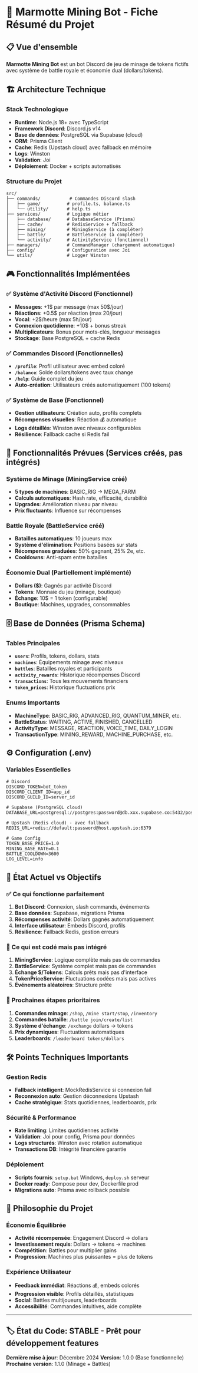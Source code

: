 # 🧪 Marmotte Mining Bot - Fiche Résumé du Projet

## 📋 Vue d'ensemble
**Marmotte Mining Bot** est un bot Discord de jeu de minage de tokens fictifs avec système de battle royale et économie dual (dollars/tokens).

## 🏗️ Architecture Technique

### **Stack Technologique**
- **Runtime**: Node.js 18+ avec TypeScript
- **Framework Discord**: Discord.js v14
- **Base de données**: PostgreSQL via Supabase (cloud)
- **ORM**: Prisma Client
- **Cache**: Redis (Upstash cloud) avec fallback en mémoire
- **Logs**: Winston
- **Validation**: Joi
- **Déploiement**: Docker + scripts automatisés

### **Structure du Projet**
```
src/
├── commands/           # Commandes Discord slash
│   ├── game/          # profile.ts, balance.ts
│   └── utility/       # help.ts
├── services/          # Logique métier
│   ├── database/      # DatabaseService (Prisma)
│   ├── cache/         # RedisService + fallback
│   ├── mining/        # MiningService (à compléter)
│   ├── battle/        # BattleService (à compléter)
│   └── activity/      # ActivityService (fonctionnel)
├── managers/          # CommandManager (chargement automatique)
├── config/            # Configuration avec Joi
└── utils/             # Logger Winston
```

## 🎮 Fonctionnalités Implémentées

### ✅ **Système d'Activité Discord (Fonctionnel)**
- **Messages**: +1$ par message (max 50$/jour)
- **Réactions**: +0.5$ par réaction (max 20/jour) 
- **Vocal**: +2$/heure (max 5h/jour)
- **Connexion quotidienne**: +10$ + bonus streak
- **Multiplicateurs**: Bonus pour mots-clés, longueur messages
- **Stockage**: Base PostgreSQL + cache Redis

### ✅ **Commandes Discord (Fonctionnelles)**
- **`/profile`**: Profil utilisateur avec embed coloré
- **`/balance`**: Solde dollars/tokens avec taux change
- **`/help`**: Guide complet du jeu
- **Auto-création**: Utilisateurs créés automatiquement (100 tokens)

### ✅ **Système de Base (Fonctionnel)**
- **Gestion utilisateurs**: Création auto, profils complets
- **Récompenses visuelles**: Réaction 💰 automatique
- **Logs détaillés**: Winston avec niveaux configurables
- **Résilience**: Fallback cache si Redis fail

## 🚧 Fonctionnalités Prévues (Services créés, pas intégrés)

### **Système de Minage** (MiningService créé)
- **5 types de machines**: BASIC_RIG → MEGA_FARM
- **Calculs automatiques**: Hash rate, efficacité, durabilité
- **Upgrades**: Amélioration niveau par niveau
- **Prix fluctuants**: Influence sur récompenses

### **Battle Royale** (BattleService créé) 
- **Batailles automatiques**: 10 joueurs max
- **Système d'élimination**: Positions basées sur stats
- **Récompenses graduées**: 50% gagnant, 25% 2e, etc.
- **Cooldowns**: Anti-spam entre batailles

### **Économie Dual** (Partiellement implémenté)
- **Dollars ($)**: Gagnés par activité Discord
- **Tokens**: Monnaie du jeu (minage, boutique)
- **Échange**: 10$ = 1 token (configurable)
- **Boutique**: Machines, upgrades, consommables

## 🗄️ Base de Données (Prisma Schema)

### **Tables Principales**
- **`users`**: Profils, tokens, dollars, stats
- **`machines`**: Équipements minage avec niveaux
- **`battles`**: Batailles royales et participants
- **`activity_rewards`**: Historique récompenses Discord
- **`transactions`**: Tous les mouvements financiers
- **`token_prices`**: Historique fluctuations prix

### **Enums Importants**
- **MachineType**: BASIC_RIG, ADVANCED_RIG, QUANTUM_MINER, etc.
- **BattleStatus**: WAITING, ACTIVE, FINISHED, CANCELLED
- **ActivityType**: MESSAGE, REACTION, VOICE_TIME, DAILY_LOGIN
- **TransactionType**: MINING_REWARD, MACHINE_PURCHASE, etc.

## ⚙️ Configuration (.env)

### **Variables Essentielles**
```env
# Discord
DISCORD_TOKEN=bot_token
DISCORD_CLIENT_ID=app_id  
DISCORD_GUILD_ID=server_id

# Supabase (PostgreSQL cloud)
DATABASE_URL=postgresql://postgres:password@db.xxx.supabase.co:5432/postgres

# Upstash (Redis cloud) - avec fallback
REDIS_URL=redis://default:password@host.upstash.io:6379

# Game Config
TOKEN_BASE_PRICE=1.0
MINING_BASE_RATE=0.1
BATTLE_COOLDOWN=3600
LOG_LEVEL=info
```

## 🔄 État Actuel vs Objectifs

### **✅ Ce qui fonctionne parfaitement**
1. **Bot Discord**: Connexion, slash commands, événements
2. **Base données**: Supabase, migrations Prisma
3. **Récompenses activité**: Dollars gagnés automatiquement
4. **Interface utilisateur**: Embeds Discord, profils
5. **Résilience**: Fallback Redis, gestion erreurs

### **🚧 Ce qui est codé mais pas intégré**
1. **MiningService**: Logique complète mais pas de commandes
2. **BattleService**: Système complet mais pas de commandes  
3. **Échange $/Tokens**: Calculs prêts mais pas d'interface
4. **TokenPriceService**: Fluctuations codées mais pas actives
5. **Événements aléatoires**: Structure prête

### **📝 Prochaines étapes prioritaires**
1. **Commandes minage**: `/shop`, `/mine start/stop`, `/inventory`
2. **Commandes bataille**: `/battle join/create/list`
3. **Système d'échange**: `/exchange` dollars → tokens
4. **Prix dynamiques**: Fluctuations automatiques
5. **Leaderboards**: `/leaderboard tokens/dollars`

## 🛠️ Points Techniques Importants

### **Gestion Redis**
- **Fallback intelligent**: MockRedisService si connexion fail
- **Reconnexion auto**: Gestion déconnexions Upstash
- **Cache stratégique**: Stats quotidiennes, leaderboards, prix

### **Sécurité & Performance**
- **Rate limiting**: Limites quotidiennes activité
- **Validation**: Joi pour config, Prisma pour données
- **Logs structurés**: Winston avec rotation automatique
- **Transactions DB**: Intégrité financière garantie

### **Déploiement**
- **Scripts fournis**: `setup.bat` Windows, `deploy.sh` serveur
- **Docker ready**: Compose pour dev, Dockerfile prod
- **Migrations auto**: Prisma avec rollback possible

## 🎯 Philosophie du Projet

### **Économie Équilibrée**
- **Activité récompensée**: Engagement Discord → dollars
- **Investissement requis**: Dollars → tokens → machines
- **Compétition**: Battles pour multiplier gains
- **Progression**: Machines plus puissantes = plus de tokens

### **Expérience Utilisateur**
- **Feedback immédiat**: Réactions 💰, embeds colorés
- **Progression visible**: Profils détaillés, statistiques
- **Social**: Battles multijoueurs, leaderboards
- **Accessibilité**: Commandes intuitives, aide complète

---

## 🏷️ État du Code: STABLE - Prêt pour développement features

**Dernière mise à jour**: Décembre 2024
**Version**: 1.0.0 (Base fonctionnelle)
**Prochaine version**: 1.1.0 (Minage + Battles)